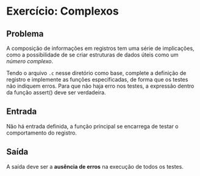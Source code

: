 Exercício: Complexos
====================


Problema
--------

A composição de informações em registros tem uma série de implicações, como a possibilidade de se criar estruturas de dados úteis como um _número complexo_.

Tendo o arquivo `.c` nesse diretório como base, complete a definição de registro e implemente as funções especificadas, de forma que os testes não indiquem erros. Para que não haja erro nos testes, a expressão dentro da função assert() deve ser verdadeira.


Entrada
-------

Não há entrada definida, a função principal se encarrega de testar o comportamento do registro.


Saída
-----

A saída deve ser a **ausência de erros** na execução de todos os testes.
